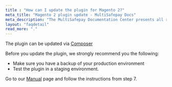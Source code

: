 ```yaml
---
title : "How can I update the plugin for Magento 2?"
meta_title: "Magento 2 plugin update - MultiSafepay Docs"
meta_description: "The MultiSafepay Documentation Center presents all relevant information about our Plugins and API. You can also find support pages for payment methods, tools and general questions as well as the contact details of our Support and Integration Teams."
layout: "faqdetail"
read_more: "."
---
```


The plugin can be updated via [Composer](https://getcomposer.org)

Before you update the plugin, we strongly recommend you the following:

* Make sure you have a backup of your production environment
* Test the plugin in a staging environment.

Go to our [Manual](/integrations/magento2/manual) page and follow the instructions from step 7.


